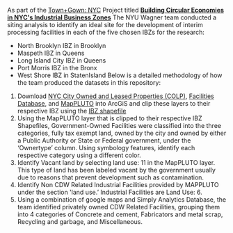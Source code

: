 As part of the [Town+Gown: NYC](https://www.nyc.gov/site/ddc/about/town-gown.page) Project titled [**Building Circular Economies in NYC's Industrial Business Zones**](https://indd.adobe.com/view/654bb5d8-38ea-49e2-a40b-4e65a04724fa)
The NYU Wagner team conducted a siting analysis to identify an ideal site for the development of interim processing facilities in each of the five chosen IBZs for the research:
- North Brooklyn IBZ in Brooklyn
- Maspeth IBZ in Queens
- Long Island City IBZ  in Queens
- Port Morris IBZ in the Bronx
- West Shore IBZ in StatenIsland
Below is a detailed methodology of how the team produced the datasets in this repository:
1. Download [NYC City Owned and Leased Properties (COLP)](https://data.cityofnewyork.us/City-Government/City-Owned-and-Leased-Property-COLP-/fn4k-qyk2/data), [Facilities Database](https://www.nyc.gov/site/planning/data-maps/open-data.page#city_facilities), and [MapPLUTO](https://www.nyc.gov/site/planning/data-maps/open-data/dwn-pluto-mappluto.page) into ArcGiS and clip these layers to their respective IBZ using the [IBZ shapefile](https://edc.nyc/industry/industrial-and-manufacturing)
2. Using the MapPLUTO layer that is clipped to their respective  IBZ Shapefiles, Government-Owned Facilities were classified  into the three categories, fully tax exempt land, owned by the city and owned by either a Public Authority or State or Federal government, under the ‘Ownertype’ column. Using symbology features, identify each respective category using a different color.
3. Identify Vacant land by selecting land use: 11 in the MapPLUTO layer. This type of land has been labeled vacant by the government usually due to reasons that prevent development such as contamination. 
4. Identify Non CDW Related Industrial Facilities provided by MAPPLUTO under the section 'land use.’ Industrial Facilities are Land Use: 6.  
5. Using a combination of google maps and Simply Analytics Database, the team identified privately owned CDW Related Facilities, grouping them into 4 categories of Concrete and cement, Fabricators and metal scrap, Recycling and garbage, and Miscellaneous.

